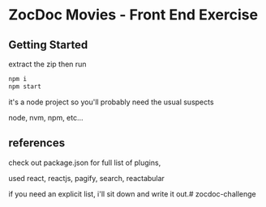 
# ZocDoc Movies - Front End Exercise

## Getting Started

extract the zip then run

```javascript
npm i
npm start
```

it's a node project so you'll probably need the usual suspects

node, nvm, npm, etc...

## references

check out package.json for full list of plugins,

used react, reactjs, pagify, search, reactabular

if you need an explicit list, i'll sit down and write it out.# zocdoc-challenge

